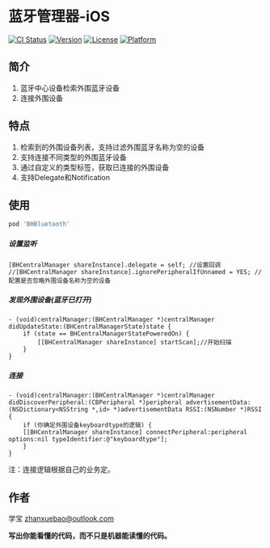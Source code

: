 # 蓝牙管理器-iOS

[![CI Status](https://img.shields.io/travis/学宝/BHBluetooth.svg?style=flat)](https://travis-ci.org/学宝/BHBluetooth)
[![Version](https://img.shields.io/cocoapods/v/BHBluetooth.svg?style=flat)](https://cocoapods.org/pods/BHBluetooth)
[![License](https://img.shields.io/cocoapods/l/BHBluetooth.svg?style=flat)](https://cocoapods.org/pods/BHBluetooth)
[![Platform](https://img.shields.io/cocoapods/p/BHBluetooth.svg?style=flat)](https://cocoapods.org/pods/BHBluetooth)

## 简介

1. 蓝牙中心设备检索外围蓝牙设备
2. 连接外围设备

## 特点
1. 检索到的外围设备列表，支持过滤外围蓝牙名称为空的设备
2. 支持连接不同类型的外围蓝牙设备
2. 通过自定义的类型标签，获取已连接的外围设备
3. 支持Delegate和Notification

## 使用

```ruby
pod 'BHBluetooth'
```

##### 设置监听

```
[BHCentralManager shareInstance].delegate = self; //设置回调
//[BHCentralManager shareInstance].ignorePeripheralIfUnnamed = YES; //配置是否忽略外围设备名称为空的设备
```

##### 发现外围设备(蓝牙已打开)

```
- (void)centralManager:(BHCentralManager *)centralManager didUpdateState:(BHCentralManagerState)state {
    if (state == BHCentralManagerStatePoweredOn) {
        [[BHCentralManager shareInstance] startScan];//开始扫描
    }
}
```
##### 连接

```
- (void)centralManager:(BHCentralManager *)centralManager didDiscoverPeripheral:(CBPeripheral *)peripheral advertisementData:(NSDictionary<NSString *,id> *)advertisementData RSSI:(NSNumber *)RSSI {
    if (你确定外围设备keyboardtype的逻辑) {
    [[BHCentralManager shareInstance] connectPeripheral:peripheral options:nil typeIdentifier:@"keyboardtype"];
    }
}
```
注：连接逻辑根据自己的业务定。


## 作者
学宝  zhanxuebao@outlook.com


**写出你能看懂的代码，而不只是机器能读懂的代码。**



